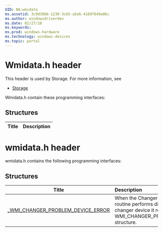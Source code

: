 ```yaml
---
UID: NA:wmidata
ms.assetid: 3c9d30b6-1230-3c65-a5e6-41697649a0bc
ms.author: windowsdriverdev
ms.date: 02/27/18
ms.keywords: 
ms.prod: windows-hardware
ms.technology: windows-devices
ms.topic: portal
---
```


# Wmidata.h header



This header is used by Storage. For more information, see
- [Storage](../_storage/index.md)

Wmidata.h contain these programming interfaces:


## Structures

| Title   | Description   |
| ---- |:----

# wmidata.h header



wmidata.h contains the following programming interfaces:







## Structures
| Title | Description |
| ---- |:---- |
| [_WMI_CHANGER_PROBLEM_DEVICE_ERROR](ns-wmidata-_wmi_changer_problem_device_error.md) | When the ChangerPerformDiagnostics routine performs diagnostic tests on a changer device it returns the results in a WMI_CHANGER_PROBLEM_DEVICE_ERROR structure. |
